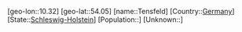 ﻿---
location: [54.05,10.32]
type: City
tags:
- geo/City


SpocWebEntityId: 34811
isDeleted: false
confidential: public

---
[geo-lon::10.32]
[geo-lat::54.05]
[name::Tensfeld]
[Country::[Germany](geo/Continent/Europe/Germany.md)]
[State::[Schleswig-Holstein](geo/Continent/Europe/Germany/Schleswig-Holstein.md)]
[Population::]
[Unknown::]

